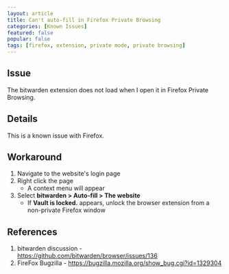 ```yaml
---
layout: article
title: Can't auto-fill in Firefox Private Browsing
categories: [Known Issues]
featured: false
popular: false
tags: [firefox, extension, private mode, private browsing]
---
```


## Issue
The bitwarden extension does not load when I open it in Firefox Private Browsing.

## Details
This is a known issue with Firefox.

## Workaround
1. Navigate to the website's login page
2. Right click the page
    - A context menu will appear
3. Select **bitwarden > Auto-fill > The website**
    - If **Vault is locked.** appears, unlock the browser extension from a non-private Firefox window

## References
1. bitwarden discussion - <https://github.com/bitwarden/browser/issues/136>
2. FireFox Bugzilla - <https://bugzilla.mozilla.org/show_bug.cgi?id=1329304>
